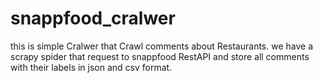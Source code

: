 # snappfood_cralwer
this is simple Cralwer that Crawl comments about Restaurants.
we have a scrapy spider that request to snappfood RestAPI and store all comments with their labels in json and csv format.

